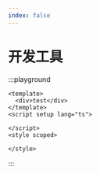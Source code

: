 ```yaml
---
index: false
---
```


# 开发工具

:::playground

```vue
<template>
  <div>test</div>
</template>
<script setup lang="ts">

</script>
<style scoped>

</style>
```
:::
